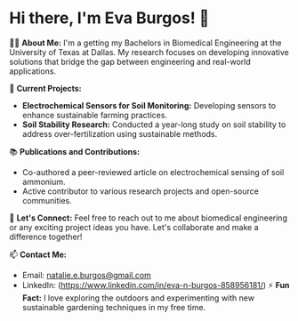 # Hi there, I'm Eva Burgos! 👋

👩‍🔬 **About Me:**
I'm a getting my Bachelors in Biomedical Engineering at the University of Texas at Dallas. My research focuses on developing innovative solutions that bridge the gap between engineering and real-world applications. 

🔬 **Current Projects:**
- **Electrochemical Sensors for Soil Monitoring:** Developing sensors to enhance sustainable farming practices.
- **Soil Stability Research:** Conducted a year-long study on soil stability to address over-fertilization using sustainable methods.

📚 **Publications and Contributions:**
- Co-authored a peer-reviewed article on electrochemical sensing of soil ammonium.
- Active contributor to various research projects and open-source communities.

💬 **Let's Connect:**
Feel free to reach out to me about biomedical engineering or any exciting project ideas you have. Let's collaborate and make a difference together!

📫 **Contact Me:**
- Email: natalie.e.burgos@gmail.com
- LinkedIn: (https://www.linkedin.com/in/eva-n-burgos-858956181/)
⚡ **Fun Fact:**
I love exploring the outdoors and experimenting with new sustainable gardening techniques in my free time.
